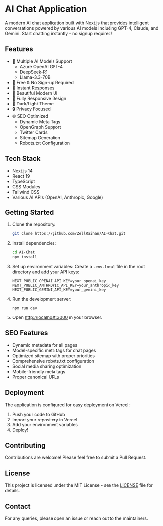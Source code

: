# AI Chat Application

A modern AI chat application built with Next.js that provides intelligent conversations powered by various AI models including GPT-4, Claude, and Gemini. Start chatting instantly - no signup required!

## Features

- 🤖 Multiple AI Models Support
  - Azure OpenAI GPT-4
  - DeepSeek-R1
  - Llama-3.3-70B
- 🚀 Free & No Sign-up Required
- 💨 Instant Responses
- 🎨 Beautiful Modern UI
- 📱 Fully Responsive Design
- 🌙 Dark/Light Theme
- 🔒 Privacy Focused
- 🌐 SEO Optimized
  - Dynamic Meta Tags
  - OpenGraph Support
  - Twitter Cards
  - Sitemap Generation
  - Robots.txt Configuration

## Tech Stack

- Next.js 14
- React 19
- TypeScript
- CSS Modules
- Tailwind CSS
- Various AI APIs (OpenAI, Anthropic, Google)

## Getting Started

1. Clone the repository:
   ```bash
   git clone https://github.com/ZellRaihan/AI-Chat.git
   ```

2. Install dependencies:
   ```bash
   cd AI-Chat
   npm install
   ```

3. Set up environment variables:
   Create a `.env.local` file in the root directory and add your API keys:
   ```env
   NEXT_PUBLIC_OPENAI_API_KEY=your_openai_key
   NEXT_PUBLIC_ANTHROPIC_API_KEY=your_anthropic_key
   NEXT_PUBLIC_GEMINI_API_KEY=your_gemini_key
   ```

4. Run the development server:
   ```bash
   npm run dev
   ```

5. Open [http://localhost:3000](http://localhost:3000) in your browser.

## SEO Features

- Dynamic metadata for all pages
- Model-specific meta tags for chat pages
- Optimized sitemap with proper priorities
- Comprehensive robots.txt configuration
- Social media sharing optimization
- Mobile-friendly meta tags
- Proper canonical URLs

## Deployment

The application is configured for easy deployment on Vercel:

1. Push your code to GitHub
2. Import your repository in Vercel
3. Add your environment variables
4. Deploy!

## Contributing

Contributions are welcome! Please feel free to submit a Pull Request.

## License

This project is licensed under the MIT License - see the [LICENSE](LICENSE) file for details.

## Contact

For any queries, please open an issue or reach out to the maintainers.
